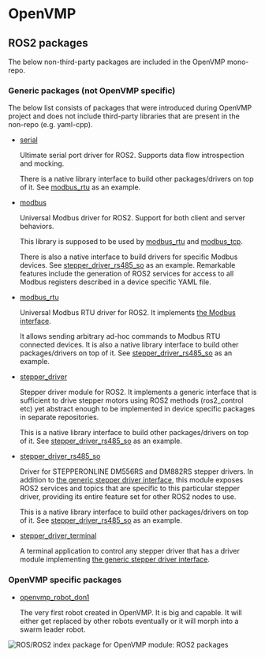 # OpenVMP

## ROS2 packages

The below non-third-party packages are included in the OpenVMP mono-repo.

### Generic packages (not OpenVMP specific)

The below list consists of packages that were introduced during OpenVMP project
and does not include third-party libraries that are present in the non-repo
(e.g. yaml-cpp).

- [serial](https://github.com/openvmp/serial)

  Ultimate serial port driver for ROS2.
  Supports data flow introspection and mocking.

  There is a native library interface to build other packages/drivers on top of
  it. See [modbus\_rtu](https://github.com/openvmp/modbus_rtu) as an example.

- [modbus](https://github.com/openvmp/modbus)

  Universal Modbus driver for ROS2.
  Support for both client and server behaviors.

  This library is supposed to be used by
  [modbus\_rtu](https://github.com/openvmp/modbus_rtu) and
  [modbus\_tcp](https://github.com/openvmp/modbus_tcp).

  There is also a native interface to build drivers for specific Modbus devices.
  See
  [stepper\_driver\_rs485\_so](https://github.com/openvmp/stepper_driver_rs485_so)
  as an example.
  Remarkable features include the generation of ROS2 services for access to all
  Modbus registers described in a device specific YAML file.

- [modbus\_rtu](https://github.com/openvmp/modbus_rtu)

  Universal Modbus RTU driver for ROS2.
  It implements [the Modbus interface](https://github.com/openvmp/modbus).

  It allows sending arbitrary ad-hoc commands to Modbus RTU connected devices.
  It is also a native library interface to build other packages/drivers on top
  of it. See
  [stepper\_driver\_rs485\_so](https://github.com/openvmp/stepper_driver_rs485_so)
  as an example.

- [stepper\_driver](https://github.com/openvmp/stepper_driver)

  Stepper driver module for ROS2. It implements a generic interface that is
  sufficient to drive stepper motors using ROS2 methods (ros2\_control etc) yet
  abstract enough to be implemented in device specific packages in separate
  repositories.

  This is a native library interface to build other packages/drivers on top of
  it. See
  [stepper\_driver\_rs485\_so](https://github.com/openvmp/stepper_driver_rs485_so)
  as an example.

- [stepper\_driver\_rs485\_so](https://github.com/openvmp/stepper_driver_rs485_so)

  Driver for STEPPERONLINE DM556RS and DM882RS stepper drivers.
  In addition to
  [the generic stepper driver interface](https://github.com/openvmp/stepper_driver),
  this module exposes ROS2 services and topics that are specific to this
  particular stepper driver, providing its entire feature set for other ROS2
  nodes to use.

  This is a native library interface to build other packages/drivers on top of
  it. See
  [stepper\_driver\_rs485\_so](https://github.com/openvmp/stepper_driver_rs485_so)
  as an example.

- [stepper\_driver\_terminal](https://github.com/openvmp/stepper_driver_terminal)

  A terminal application to control any stepper driver that has a driver module
  implementing
  [the generic stepper driver interface](https://github.com/openvmp/stepper_driver).

### OpenVMP specific packages

- [openvmp\_robot\_don1](https://github.com/openvmp/openvmp_robot_don1)

  The very first robot created in OpenVMP. It is big and capable. It will either
  get replaced by other robots eventually or it will morph into a swarm leader
  robot.


![ROS/ROS2 index package for OpenVMP module: ROS2 packages](https://www.google-analytics.com/collect?v=1&tid=UA-242596187-2&cid=555&aip=1&t=event&ec=github&ea=md&dp=%2ROS2_packages.md&dt=ROS2%20package%20index)
